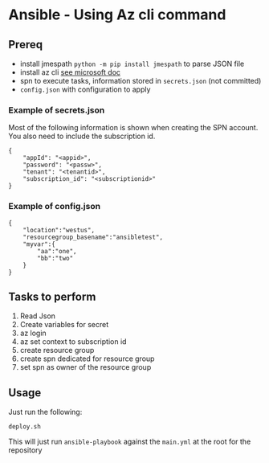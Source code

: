 # Ansible - Using Az cli command


## Prereq

* install jmespath `python -m pip install jmespath` to parse JSON file
* install az cli [see microsoft doc](https://docs.microsoft.com/en-us/cli/azure/install-azure-cli-apt?view=azure-cli-latest#manual-install-instructions)
* spn to execute tasks, information stored in `secrets.json` (not committed)
* `config.json` with configuration to apply

### Example of secrets.json

Most of the following information is shown when creating the SPN account. You also need to include the subscription id.

```
{
    "appId": "<appid>",
    "password": "<passw>",
    "tenant": "<tenantid>",
    "subscription_id": "<subscriptionid>"
}
```

### Example of config.json

```
{
    "location":"westus",
    "resourcegroup_basename":"ansibletest",
    "myvar":{
        "aa":"one",
        "bb":"two"
    }
}
```

## Tasks to perform

1. Read Json
2. Create variables for secret
3. az login
4. az set context to subscription id
5. create resource group
6. create spn dedicated for resource group
7. set spn as owner of the resource group

## Usage

Just run the following:

```
deploy.sh
```

This will just run `ansible-playbook` against the `main.yml` at the root for the repository